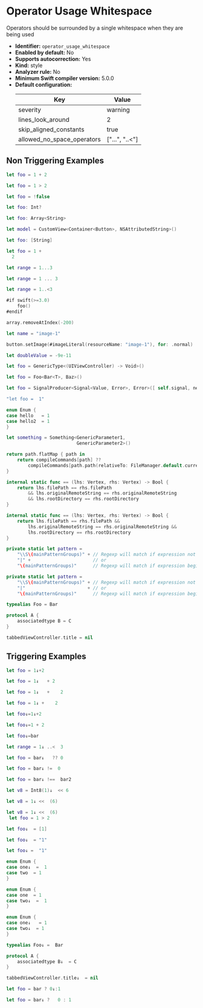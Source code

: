 # Operator Usage Whitespace

Operators should be surrounded by a single whitespace when they are being used

* **Identifier:** `operator_usage_whitespace`
* **Enabled by default:** No
* **Supports autocorrection:** Yes
* **Kind:** style
* **Analyzer rule:** No
* **Minimum Swift compiler version:** 5.0.0
* **Default configuration:**
  <table>
  <thead>
  <tr><th>Key</th><th>Value</th></tr>
  </thead>
  <tbody>
  <tr>
  <td>
  severity
  </td>
  <td>
  warning
  </td>
  </tr>
  <tr>
  <td>
  lines_look_around
  </td>
  <td>
  2
  </td>
  </tr>
  <tr>
  <td>
  skip_aligned_constants
  </td>
  <td>
  true
  </td>
  </tr>
  <tr>
  <td>
  allowed_no_space_operators
  </td>
  <td>
  [&quot;...&quot;, &quot;..<&quot;]
  </td>
  </tr>
  </tbody>
  </table>

## Non Triggering Examples

```swift
let foo = 1 + 2
```

```swift
let foo = 1 > 2
```

```swift
let foo = !false
```

```swift
let foo: Int?
```

```swift
let foo: Array<String>
```

```swift
let model = CustomView<Container<Button>, NSAttributedString>()
```

```swift
let foo: [String]
```

```swift
let foo = 1 + 
  2
```

```swift
let range = 1...3
```

```swift
let range = 1 ... 3
```

```swift
let range = 1..<3
```

```swift
#if swift(>=3.0)
    foo()
#endif
```

```swift
array.removeAtIndex(-200)
```

```swift
let name = "image-1"
```

```swift
button.setImage(#imageLiteral(resourceName: "image-1"), for: .normal)
```

```swift
let doubleValue = -9e-11
```

```swift
let foo = GenericType<(UIViewController) -> Void>()
```

```swift
let foo = Foo<Bar<T>, Baz>()
```

```swift
let foo = SignalProducer<Signal<Value, Error>, Error>([ self.signal, next ]).flatten(.concat)
```

```swift
"let foo =  1"
```

```swift
enum Enum {
case hello   = 1
case hello2  = 1
}
```

```swift
let something = Something<GenericParameter1,
                          GenericParameter2>()
```

```swift
return path.flatMap { path in
    return compileCommands[path] ??
        compileCommands[path.path(relativeTo: FileManager.default.currentDirectoryPath)]
}
```

```swift
internal static func == (lhs: Vertex, rhs: Vertex) -> Bool {
    return lhs.filePath == rhs.filePath
        && lhs.originalRemoteString == rhs.originalRemoteString
        && lhs.rootDirectory == rhs.rootDirectory
}
```

```swift
internal static func == (lhs: Vertex, rhs: Vertex) -> Bool {
    return lhs.filePath == rhs.filePath &&
        lhs.originalRemoteString == rhs.originalRemoteString &&
        lhs.rootDirectory == rhs.rootDirectory
}
```

```swift
private static let pattern =
    "\\S\(mainPatternGroups)" + // Regexp will match if expression not begin with comma
    "|" +                       // or
    "\(mainPatternGroups)"      // Regexp will match if expression begins with comma
```

```swift
private static let pattern =
    "\\S\(mainPatternGroups)" + // Regexp will match if expression not begin with comma
    "|"                       + // or
    "\(mainPatternGroups)"      // Regexp will match if expression begins with comma
```

```swift
typealias Foo = Bar
```

```swift
protocol A {
    associatedtype B = C
}
```

```swift
tabbedViewController.title = nil
```

## Triggering Examples

```swift
let foo = 1↓+2
```

```swift
let foo = 1↓   + 2
```

```swift
let foo = 1↓   +    2
```

```swift
let foo = 1↓ +    2
```

```swift
let foo↓=1↓+2
```

```swift
let foo↓=1 + 2
```

```swift
let foo↓=bar
```

```swift
let range = 1↓ ..<  3
```

```swift
let foo = bar↓   ?? 0
```

```swift
let foo = bar↓ !=  0
```

```swift
let foo = bar↓ !==  bar2
```

```swift
let v8 = Int8(1)↓  << 6
```

```swift
let v8 = 1↓ <<  (6)
```

```swift
let v8 = 1↓ <<  (6)
 let foo = 1 > 2
```

```swift
let foo↓  = [1]
```

```swift
let foo↓  = "1"
```

```swift
let foo↓ =  "1"
```

```swift
enum Enum {
case one↓  =  1
case two  = 1
}
```

```swift
enum Enum {
case one  = 1
case two↓  =  1
}
```

```swift
enum Enum {
case one↓   = 1
case two↓  = 1
}
```

```swift
typealias Foo↓ =  Bar
```

```swift
protocol A {
    associatedtype B↓  = C
}
```

```swift
tabbedViewController.title↓  = nil
```

```swift
let foo = bar ? 0↓:1
```

```swift
let foo = bar↓ ?   0 : 1
```